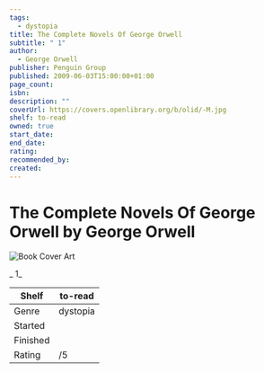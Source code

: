 ```yaml
---
tags:
  - dystopia
title: The Complete Novels Of George Orwell
subtitle: " 1"
author:
  - George Orwell
publisher: Penguin Group
published: 2009-06-03T15:00:00+01:00
page_count:
isbn:
description: ""
coverUrl: https://covers.openlibrary.org/b/olid/-M.jpg
shelf: to-read
owned: true
start_date:
end_date:
rating:
recommended_by:
created:
---
```


# The Complete Novels Of George Orwell by George Orwell

![Book Cover Art](https://covers.openlibrary.org/b/olid/-M.jpg)

_ 1_

| Shelf | to-read |
| --- | --- |
| Genre | dystopia |
| Started |  |
| Finished |  |
| Rating | /5 |

